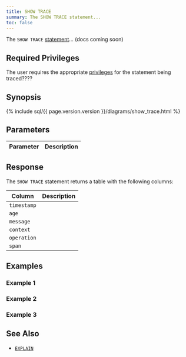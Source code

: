 ```yaml
---
title: SHOW TRACE
summary: The SHOW TRACE statement...
toc: false
---
```


The `SHOW TRACE` [statement](sql-statements.html)... (docs coming soon)

<div id="toc"></div>

## Required Privileges

The user requires the appropriate [privileges](privileges.html) for the statement being traced????

## Synopsis

{% include sql/{{ page.version.version }}/diagrams/show_trace.html %}

## Parameters

Parameter | Description
----------|------------

## Response

The `SHOW TRACE` statement returns a table with the following columns:

Column | Description
-------|------------
`timestamp` |
`age` |
`message` |
`context` |
`operation` |
`span` |

## Examples

### Example 1

### Example 2

### Example 3

## See Also

- [`EXPLAIN`](explain.html)
